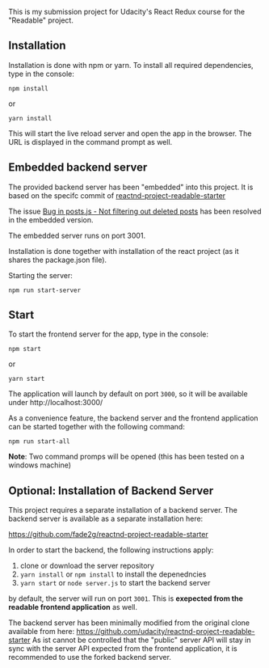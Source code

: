 This is my submission project for Udacity's React Redux course for the "Readable" project.
  
## Installation

Installation is done with npm or yarn. To install all required dependencies, type in the console:

`npm install`

or

`yarn install`

This will start the live reload server and open the app in the browser. The URL is displayed in the command prompt as well. 

## Embedded backend server
The provided backend server has been "embedded" into this project. It is based on the specifc commit of
[reactnd-project-readable-starter](https://github.com/udacity/reactnd-project-readable-starter/commit/c4a8fca02aa64a34601b6a737663483dee130893)

The issue [Bug in posts.js - Not filtering out deleted posts](https://github.com/udacity/reactnd-project-readable-starter/issues/7) has been resolved in the embedded version.

The embedded server runs on port 3001.

Installation is done together with installation of the react project (as it shares the package.json file).

Starting the server:

`npm run start-server`


## Start
To start the frontend server for the app, type in the console:

`npm start`

or

`yarn start`

The application will launch by default on port `3000`, so it will be available under http://localhost:3000/

As a convenience feature, the backend server and the frontend application can be started together with the following command:

`npm run start-all`

**Note**: Two command promps will be opened (this has been tested on a windows machine)  

## Optional: Installation of Backend Server

This project requires a separate installation of a backend server. The backend server is available as a separate installation here:

https://github.com/fade2g/reactnd-project-readable-starter

In order to start the backend, the following instructions apply:

1. clone or download the server repository
1. `yarn install` or `npm install` to install the depenedncies
1. `yarn start` or `node server.js` to start the backend server

by default, the server will run on port `3001`. This is **exepected from the readable frontend application** as well.

The backend server has been minimally modified from the original clone available from here: https://github.com/udacity/reactnd-project-readable-starter  As ist cannot be controlled that the "public" server API will stay in sync with the server API expected from the frontend application, it is recommended to use the forked backend server. 

